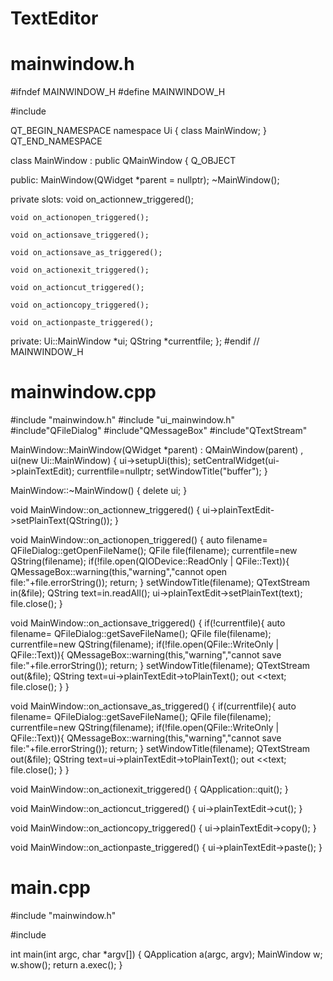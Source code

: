 # TextEditor
# mainwindow.h

#ifndef MAINWINDOW_H
#define MAINWINDOW_H

#include <QMainWindow>

QT_BEGIN_NAMESPACE
namespace Ui { class MainWindow; }
QT_END_NAMESPACE

class MainWindow : public QMainWindow
{
    Q_OBJECT

public:
    MainWindow(QWidget *parent = nullptr);
    ~MainWindow();

private slots:
    void on_actionnew_triggered();

    void on_actionopen_triggered();

    void on_actionsave_triggered();

    void on_actionsave_as_triggered();

    void on_actionexit_triggered();

    void on_actioncut_triggered();

    void on_actioncopy_triggered();

    void on_actionpaste_triggered();

private:
    Ui::MainWindow *ui;
    QString *currentfile;
};
#endif // MAINWINDOW_H

# mainwindow.cpp
  
#include "mainwindow.h"
#include "ui_mainwindow.h"
#include"QFileDialog"
#include"QMessageBox"
#include"QTextStream"

MainWindow::MainWindow(QWidget *parent)
    : QMainWindow(parent)
    , ui(new Ui::MainWindow)
{
    ui->setupUi(this);
    setCentralWidget(ui->plainTextEdit);
    currentfile=nullptr;
    setWindowTitle("buffer");
}

MainWindow::~MainWindow()
{
    delete ui;
}


void MainWindow::on_actionnew_triggered()
{
   ui->plainTextEdit->setPlainText(QString());
}


void MainWindow::on_actionopen_triggered()
{
    auto filename= QFileDialog::getOpenFileName();
        QFile file(filename);
        currentfile=new QString(filename);
        if(!file.open(QIODevice::ReadOnly | QFile::Text)){
            QMessageBox::warning(this,"warning","cannot open file:"+file.errorString());
              return;
        }
        setWindowTitle(filename);
        QTextStream in(&file);
        QString text=in.readAll();
        ui->plainTextEdit->setPlainText(text);
        file.close();
}


void MainWindow::on_actionsave_triggered()
{
    if(!currentfile){
        auto filename= QFileDialog::getSaveFileName();
        QFile file(filename);
        currentfile=new QString(filename);
        if(!file.open(QFile::WriteOnly | QFile::Text)){
            QMessageBox::warning(this,"warning","cannot save file:"+file.errorString());
            return;
        }
        setWindowTitle(filename);
        QTextStream out(&file);
        QString text=ui->plainTextEdit->toPlainText();
        out <<text;
        file.close();
        }
}


void MainWindow::on_actionsave_as_triggered()
{
    if(currentfile){
        auto filename= QFileDialog::getSaveFileName();
        QFile file(filename);
        currentfile=new QString(filename);
        if(!file.open(QFile::WriteOnly | QFile::Text)){
            QMessageBox::warning(this,"warning","cannot save file:"+file.errorString());
            return;
        }
        setWindowTitle(filename);
        QTextStream out(&file);
        QString text=ui->plainTextEdit->toPlainText();
        out <<text;
        file.close();
        }
}


void MainWindow::on_actionexit_triggered()
{
    QApplication::quit();
}


void MainWindow::on_actioncut_triggered()
{
    ui->plainTextEdit->cut();
}


void MainWindow::on_actioncopy_triggered()
{
   ui->plainTextEdit->copy();
}


void MainWindow::on_actionpaste_triggered()
{
     ui->plainTextEdit->paste();
}

# main.cpp
  
#include "mainwindow.h"

#include <QApplication>

int main(int argc, char *argv[])
{
    QApplication a(argc, argv);
    MainWindow w;
    w.show();
    return a.exec();
}
